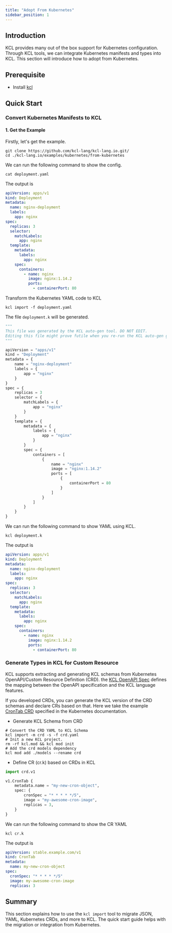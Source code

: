 ```yaml
---
title: "Adopt From Kubernetes"
sidebar_position: 1
---
```


## Introduction

KCL provides many out of the box support for Kubernetes configuration. Through KCL tools, we can integrate Kubernetes manifests and types into KCL. This section will introduce how to adopt from Kubernetes.

## Prerequisite

- Install [kcl](https://kcl-lang.io/docs/user_docs/getting-started/install/)

## Quick Start

### Convert Kubernetes Manifests to KCL

#### 1. Get the Example

Firstly, let's get the example.

```shell
git clone https://github.com/kcl-lang/kcl-lang.io.git/
cd ./kcl-lang.io/examples/kubernetes/from-kubernetes
```

We can run the following command to show the config.

```shell
cat deployment.yaml
```

The output is

```yaml
apiVersion: apps/v1
kind: Deployment
metadata:
  name: nginx-deployment
  labels:
    app: nginx
spec:
  replicas: 3
  selector:
    matchLabels:
      app: nginx
  template:
    metadata:
      labels:
        app: nginx
    spec:
      containers:
        - name: nginx
          image: nginx:1.14.2
          ports:
            - containerPort: 80
```

Transform the Kubernetes YAML code to KCL

```shell
kcl import -f deployment.yaml
```

The file `deployment.k` will be generated.

```python
"""
This file was generated by the KCL auto-gen tool. DO NOT EDIT.
Editing this file might prove futile when you re-run the KCL auto-gen generate command.
"""

apiVersion = "apps/v1"
kind = "Deployment"
metadata = {
    name = "nginx-deployment"
    labels = {
        app = "nginx"
    }
}
spec = {
    replicas = 3
    selector = {
        matchLabels = {
            app = "nginx"
        }
    }
    template = {
        metadata = {
            labels = {
                app = "nginx"
            }
        }
        spec = {
            containers = [
                {
                    name = "nginx"
                    image = "nginx:1.14.2"
                    ports = [
                        {
                            containerPort = 80
                        }
                    ]
                }
            ]
        }
    }
}
```

We can run the following command to show YAML using KCL.

```shell
kcl deployment.k
```

The output is

```yaml
apiVersion: apps/v1
kind: Deployment
metadata:
  name: nginx-deployment
  labels:
    app: nginx
spec:
  replicas: 3
  selector:
    matchLabels:
      app: nginx
  template:
    metadata:
      labels:
        app: nginx
    spec:
      containers:
        - name: nginx
          image: nginx:1.14.2
          ports:
            - containerPort: 80
```

### Generate Types in KCL for Custom Resource

KCL supports extracting and generating KCL schemas from Kubernetes OpenAPI/Custom Resource Definition (CRD). the [KCL OpenAPI Spec](/docs/tools/cli/openapi/spec) defines the mapping between the OpenAPI specification and the KCL language features.

If you developed CRDs, you can generate the KCL version of the CRD schemas and declare CRs based on that. Here we take the example [CronTab CRD](https://kubernetes.io/docs/tasks/extend-kubernetes/custom-resources/custom-resource-definitions/#create-a-customresourcedefinition) specified in the Kubernetes documentation.

- Generate KCL Schema from CRD

```shell
# Convert the CRD YAML to KCL Schema
kcl import -m crd -s -f crd.yaml
# Init a new KCL project.
rm -rf kcl.mod && kcl mod init
# Add the crd models dependency
kcl mod add ./models --rename crd
```

- Define CR (cr.k) based on CRDs in KCL

```python
import crd.v1

v1.CronTab {
    metadata.name = "my-new-cron-object",
    spec: {
        cronSpec = "* * * * */5",
        image = "my-awesome-cron-image",
        replicas = 3,
    }
}
```

We can run the following command to show the CR YAML

```shell
kcl cr.k
```

The output is

```yaml
apiVersion: stable.example.com/v1
kind: CronTab
metadata:
  name: my-new-cron-object
spec:
  cronSpec: "* * * * */5"
  image: my-awesome-cron-image
  replicas: 3
```

## Summary

This section explains how to use the `kcl import` tool to migrate JSON, YAML, Kubernetes CRDs, and more to KCL. The quick start guide helps with the migration or integration from Kubernetes.
